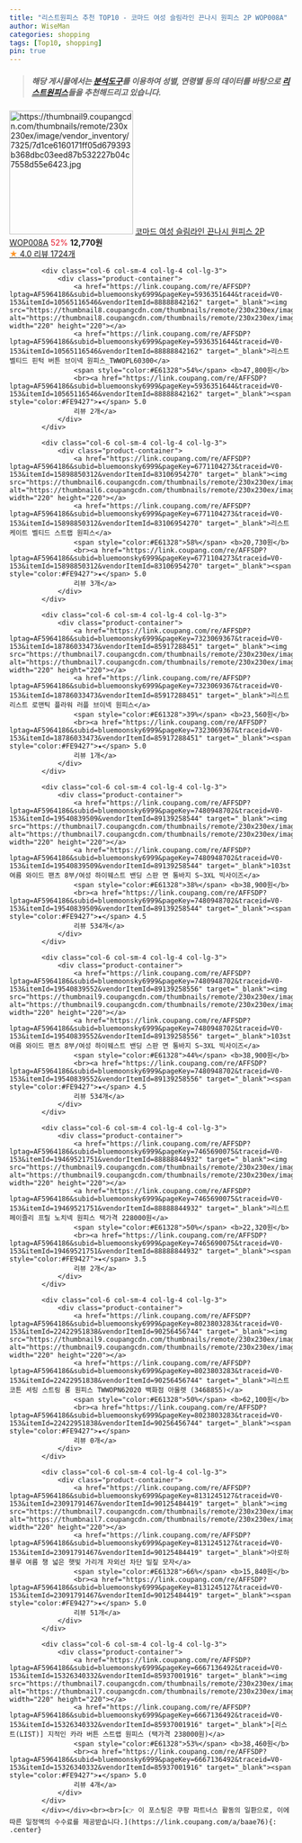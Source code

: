 ```yaml
---
title: "리스트원피스 추천 TOP10 - 코마드 여성 슬림라인 끈나시 원피스 2P WOP008A"
author: WiseMan
categories: shopping
tags: [Top10, shopping]
pin: true
---
```


> ##### 해당 게시물에서는 [**분석도구**](https://itemscout.io/)를 이용하여 **성별**, **연령별** 등의 데이터를 바탕으로 [**리스트원피스**](https://link.coupang.com/a/baae76)들을 추천해드리고 있습니다.
<div class="container"><div class="row">
            <div class="col-6 col-sm-4 col-lg-4 col-lg-3">
                <div class="product-container">
                    <a href="https://link.coupang.com/re/AFFSDP?lptag=AF5964186&subid=bluemoonsky6999&pageKey=7201134419&traceid=V0-153&itemId=18202869637&vendorItemId=85351270605" target="_blank"><img src="https://thumbnail9.coupangcdn.com/thumbnails/remote/230x230ex/image/vendor_inventory/7325/7d1ce6160171ff05d679393b368dbc03eed87b532227b04c7558d55e6423.jpg" alt="https://thumbnail9.coupangcdn.com/thumbnails/remote/230x230ex/image/vendor_inventory/7325/7d1ce6160171ff05d679393b368dbc03eed87b532227b04c7558d55e6423.jpg" width="220" height="220"></a>
                    <a href="https://link.coupang.com/re/AFFSDP?lptag=AF5964186&subid=bluemoonsky6999&pageKey=7201134419&traceid=V0-153&itemId=18202869637&vendorItemId=85351270605" target="_blank">코마드 여성 슬림라인 끈나시 원피스 2P WOP008A</a>
                    <span style="color:#E61328">52%</span> <b>12,770원</b>
                    <br><a href="https://link.coupang.com/re/AFFSDP?lptag=AF5964186&subid=bluemoonsky6999&pageKey=7201134419&traceid=V0-153&itemId=18202869637&vendorItemId=85351270605" target="_blank"><span style="color:#FE9427">★</span> 4.0
                    리뷰 1724개</a>
                </div>
            </div>
            
            <div class="col-6 col-sm-4 col-lg-4 col-lg-3">
                <div class="product-container">
                    <a href="https://link.coupang.com/re/AFFSDP?lptag=AF5964186&subid=bluemoonsky6999&pageKey=5936351644&traceid=V0-153&itemId=10565116546&vendorItemId=88888842162" target="_blank"><img src="https://thumbnail8.coupangcdn.com/thumbnails/remote/230x230ex/image/vendor_inventory/62ee/a378d1c3c28c0be2992191bb4fa470f8a4eacf7b2338caee7efc4b3ea583.jpg" alt="https://thumbnail8.coupangcdn.com/thumbnails/remote/230x230ex/image/vendor_inventory/62ee/a378d1c3c28c0be2992191bb4fa470f8a4eacf7b2338caee7efc4b3ea583.jpg" width="220" height="220"></a>
                    <a href="https://link.coupang.com/re/AFFSDP?lptag=AF5964186&subid=bluemoonsky6999&pageKey=5936351644&traceid=V0-153&itemId=10565116546&vendorItemId=88888842162" target="_blank">리스트 벨티드 핀턱 버튼 브이넥 원피스_TWWOPL60300</a>
                    <span style="color:#E61328">54%</span> <b>47,800원</b>
                    <br><a href="https://link.coupang.com/re/AFFSDP?lptag=AF5964186&subid=bluemoonsky6999&pageKey=5936351644&traceid=V0-153&itemId=10565116546&vendorItemId=88888842162" target="_blank"><span style="color:#FE9427">★</span> 5.0
                    리뷰 2개</a>
                </div>
            </div>
            
            <div class="col-6 col-sm-4 col-lg-4 col-lg-3">
                <div class="product-container">
                    <a href="https://link.coupang.com/re/AFFSDP?lptag=AF5964186&subid=bluemoonsky6999&pageKey=6771104273&traceid=V0-153&itemId=15898850312&vendorItemId=83106954270" target="_blank"><img src="https://thumbnail6.coupangcdn.com/thumbnails/remote/230x230ex/image/vendor_inventory/c2db/daa7735a18dda112a9baa1a8c21d2962979f92370f3c1d94f8f41d20e8bc.jpg" alt="https://thumbnail6.coupangcdn.com/thumbnails/remote/230x230ex/image/vendor_inventory/c2db/daa7735a18dda112a9baa1a8c21d2962979f92370f3c1d94f8f41d20e8bc.jpg" width="220" height="220"></a>
                    <a href="https://link.coupang.com/re/AFFSDP?lptag=AF5964186&subid=bluemoonsky6999&pageKey=6771104273&traceid=V0-153&itemId=15898850312&vendorItemId=83106954270" target="_blank">리스트 케이트 벨티드 스트랩 원피스</a>
                    <span style="color:#E61328">58%</span> <b>20,730원</b>
                    <br><a href="https://link.coupang.com/re/AFFSDP?lptag=AF5964186&subid=bluemoonsky6999&pageKey=6771104273&traceid=V0-153&itemId=15898850312&vendorItemId=83106954270" target="_blank"><span style="color:#FE9427">★</span> 5.0
                    리뷰 3개</a>
                </div>
            </div>
            
            <div class="col-6 col-sm-4 col-lg-4 col-lg-3">
                <div class="product-container">
                    <a href="https://link.coupang.com/re/AFFSDP?lptag=AF5964186&subid=bluemoonsky6999&pageKey=7323069367&traceid=V0-153&itemId=18786033473&vendorItemId=85917288451" target="_blank"><img src="https://thumbnail7.coupangcdn.com/thumbnails/remote/230x230ex/image/vendor_inventory/ab0f/073de9052c63335f297e2501c57f7a0dbe948d57aab5852af3aa656965d0.jpg" alt="https://thumbnail7.coupangcdn.com/thumbnails/remote/230x230ex/image/vendor_inventory/ab0f/073de9052c63335f297e2501c57f7a0dbe948d57aab5852af3aa656965d0.jpg" width="220" height="220"></a>
                    <a href="https://link.coupang.com/re/AFFSDP?lptag=AF5964186&subid=bluemoonsky6999&pageKey=7323069367&traceid=V0-153&itemId=18786033473&vendorItemId=85917288451" target="_blank">리스트 리스트 로맨틱 플라워 러플 브이넥 원피스</a>
                    <span style="color:#E61328">39%</span> <b>23,560원</b>
                    <br><a href="https://link.coupang.com/re/AFFSDP?lptag=AF5964186&subid=bluemoonsky6999&pageKey=7323069367&traceid=V0-153&itemId=18786033473&vendorItemId=85917288451" target="_blank"><span style="color:#FE9427">★</span> 5.0
                    리뷰 1개</a>
                </div>
            </div>
            
            <div class="col-6 col-sm-4 col-lg-4 col-lg-3">
                <div class="product-container">
                    <a href="https://link.coupang.com/re/AFFSDP?lptag=AF5964186&subid=bluemoonsky6999&pageKey=7480948702&traceid=V0-153&itemId=19540839509&vendorItemId=89139258544" target="_blank"><img src="https://thumbnail7.coupangcdn.com/thumbnails/remote/230x230ex/image/vendor_inventory/64fb/989dc8bb4635141ebe29f9f5c65a277d899f3963195cc04da657e48fa0b2.jpg" alt="https://thumbnail7.coupangcdn.com/thumbnails/remote/230x230ex/image/vendor_inventory/64fb/989dc8bb4635141ebe29f9f5c65a277d899f3963195cc04da657e48fa0b2.jpg" width="220" height="220"></a>
                    <a href="https://link.coupang.com/re/AFFSDP?lptag=AF5964186&subid=bluemoonsky6999&pageKey=7480948702&traceid=V0-153&itemId=19540839509&vendorItemId=89139258544" target="_blank">103st 여름 와이드 팬츠 8부/여성 하이웨스트 밴딩 스판 면 통바지 S~3XL 빅사이즈</a>
                    <span style="color:#E61328">38%</span> <b>38,900원</b>
                    <br><a href="https://link.coupang.com/re/AFFSDP?lptag=AF5964186&subid=bluemoonsky6999&pageKey=7480948702&traceid=V0-153&itemId=19540839509&vendorItemId=89139258544" target="_blank"><span style="color:#FE9427">★</span> 4.5
                    리뷰 534개</a>
                </div>
            </div>
            
            <div class="col-6 col-sm-4 col-lg-4 col-lg-3">
                <div class="product-container">
                    <a href="https://link.coupang.com/re/AFFSDP?lptag=AF5964186&subid=bluemoonsky6999&pageKey=7480948702&traceid=V0-153&itemId=19540839552&vendorItemId=89139258556" target="_blank"><img src="https://thumbnail9.coupangcdn.com/thumbnails/remote/230x230ex/image/vendor_inventory/65f2/655db11f343eaae4112bfee143eb270da7b9f371cfb377bb783fe8fd77b0.jpg" alt="https://thumbnail9.coupangcdn.com/thumbnails/remote/230x230ex/image/vendor_inventory/65f2/655db11f343eaae4112bfee143eb270da7b9f371cfb377bb783fe8fd77b0.jpg" width="220" height="220"></a>
                    <a href="https://link.coupang.com/re/AFFSDP?lptag=AF5964186&subid=bluemoonsky6999&pageKey=7480948702&traceid=V0-153&itemId=19540839552&vendorItemId=89139258556" target="_blank">103st 여름 와이드 팬츠 8부/여성 하이웨스트 밴딩 스판 면 통바지 S~3XL 빅사이즈</a>
                    <span style="color:#E61328">44%</span> <b>38,900원</b>
                    <br><a href="https://link.coupang.com/re/AFFSDP?lptag=AF5964186&subid=bluemoonsky6999&pageKey=7480948702&traceid=V0-153&itemId=19540839552&vendorItemId=89139258556" target="_blank"><span style="color:#FE9427">★</span> 4.5
                    리뷰 534개</a>
                </div>
            </div>
            
            <div class="col-6 col-sm-4 col-lg-4 col-lg-3">
                <div class="product-container">
                    <a href="https://link.coupang.com/re/AFFSDP?lptag=AF5964186&subid=bluemoonsky6999&pageKey=7465690075&traceid=V0-153&itemId=19469521751&vendorItemId=88888844932" target="_blank"><img src="https://thumbnail9.coupangcdn.com/thumbnails/remote/230x230ex/image/vendor_inventory/c58d/9ab9a501086cd7697ccbb7bec430df02b3459873ad3b398acf8dfad6ac77.jpg" alt="https://thumbnail9.coupangcdn.com/thumbnails/remote/230x230ex/image/vendor_inventory/c58d/9ab9a501086cd7697ccbb7bec430df02b3459873ad3b398acf8dfad6ac77.jpg" width="220" height="220"></a>
                    <a href="https://link.coupang.com/re/AFFSDP?lptag=AF5964186&subid=bluemoonsky6999&pageKey=7465690075&traceid=V0-153&itemId=19469521751&vendorItemId=88888844932" target="_blank">리스트 페이즐리 프릴 노치넥 원피스 택가격 228000원</a>
                    <span style="color:#E61328">50%</span> <b>22,320원</b>
                    <br><a href="https://link.coupang.com/re/AFFSDP?lptag=AF5964186&subid=bluemoonsky6999&pageKey=7465690075&traceid=V0-153&itemId=19469521751&vendorItemId=88888844932" target="_blank"><span style="color:#FE9427">★</span> 3.5
                    리뷰 2개</a>
                </div>
            </div>
            
            <div class="col-6 col-sm-4 col-lg-4 col-lg-3">
                <div class="product-container">
                    <a href="https://link.coupang.com/re/AFFSDP?lptag=AF5964186&subid=bluemoonsky6999&pageKey=8023803283&traceid=V0-153&itemId=22422951838&vendorItemId=90256456744" target="_blank"><img src="https://thumbnail9.coupangcdn.com/thumbnails/remote/230x230ex/image/vendor_inventory/4c86/cd83fdc7f0651347537d58223f4614173a118b2d470efce9690b264e8c8c.jpg" alt="https://thumbnail9.coupangcdn.com/thumbnails/remote/230x230ex/image/vendor_inventory/4c86/cd83fdc7f0651347537d58223f4614173a118b2d470efce9690b264e8c8c.jpg" width="220" height="220"></a>
                    <a href="https://link.coupang.com/re/AFFSDP?lptag=AF5964186&subid=bluemoonsky6999&pageKey=8023803283&traceid=V0-153&itemId=22422951838&vendorItemId=90256456744" target="_blank">리스트 코튼 셔링 스트링 롱 원피스 TWWOPN62020 백화점 아울렛 (3468855)</a>
                    <span style="color:#E61328">50%</span> <b>62,100원</b>
                    <br><a href="https://link.coupang.com/re/AFFSDP?lptag=AF5964186&subid=bluemoonsky6999&pageKey=8023803283&traceid=V0-153&itemId=22422951838&vendorItemId=90256456744" target="_blank"><span style="color:#FE9427">★</span> 
                    리뷰 0개</a>
                </div>
            </div>
            
            <div class="col-6 col-sm-4 col-lg-4 col-lg-3">
                <div class="product-container">
                    <a href="https://link.coupang.com/re/AFFSDP?lptag=AF5964186&subid=bluemoonsky6999&pageKey=8131245127&traceid=V0-153&itemId=23091791467&vendorItemId=90125484419" target="_blank"><img src="https://thumbnail7.coupangcdn.com/thumbnails/remote/230x230ex/image/vendor_inventory/8b12/7fbb78d4bbf9b30f7b6317ee7b5bcb4155f6a4c8142dfaf39be48ccdba7c.png" alt="https://thumbnail7.coupangcdn.com/thumbnails/remote/230x230ex/image/vendor_inventory/8b12/7fbb78d4bbf9b30f7b6317ee7b5bcb4155f6a4c8142dfaf39be48ccdba7c.png" width="220" height="220"></a>
                    <a href="https://link.coupang.com/re/AFFSDP?lptag=AF5964186&subid=bluemoonsky6999&pageKey=8131245127&traceid=V0-153&itemId=23091791467&vendorItemId=90125484419" target="_blank">아로하블루 여름 챙 넓은 햇빛 가리개 자외선 차단 밀짚 모자</a>
                    <span style="color:#E61328">66%</span> <b>15,840원</b>
                    <br><a href="https://link.coupang.com/re/AFFSDP?lptag=AF5964186&subid=bluemoonsky6999&pageKey=8131245127&traceid=V0-153&itemId=23091791467&vendorItemId=90125484419" target="_blank"><span style="color:#FE9427">★</span> 5.0
                    리뷰 51개</a>
                </div>
            </div>
            
            <div class="col-6 col-sm-4 col-lg-4 col-lg-3">
                <div class="product-container">
                    <a href="https://link.coupang.com/re/AFFSDP?lptag=AF5964186&subid=bluemoonsky6999&pageKey=6667136492&traceid=V0-153&itemId=15326340332&vendorItemId=85937001916" target="_blank"><img src="https://thumbnail7.coupangcdn.com/thumbnails/remote/230x230ex/image/vendor_inventory/6d42/30c5cfe645a0deb10ea6022092041520ab834ec513adc2f9da08847b6bbd.jpg" alt="https://thumbnail7.coupangcdn.com/thumbnails/remote/230x230ex/image/vendor_inventory/6d42/30c5cfe645a0deb10ea6022092041520ab834ec513adc2f9da08847b6bbd.jpg" width="220" height="220"></a>
                    <a href="https://link.coupang.com/re/AFFSDP?lptag=AF5964186&subid=bluemoonsky6999&pageKey=6667136492&traceid=V0-153&itemId=15326340332&vendorItemId=85937001916" target="_blank">[리스트(LIST)] 지적인 카라 버튼 스트랩 원피스 (택가격 238000원)</a>
                    <span style="color:#E61328">53%</span> <b>38,460원</b>
                    <br><a href="https://link.coupang.com/re/AFFSDP?lptag=AF5964186&subid=bluemoonsky6999&pageKey=6667136492&traceid=V0-153&itemId=15326340332&vendorItemId=85937001916" target="_blank"><span style="color:#FE9427">★</span> 5.0
                    리뷰 4개</a>
                </div>
            </div>
            </div></div><br><br>[👉 이 포스팅은 쿠팡 파트너스 활동의 일환으로, 이에 따른 일정액의 수수료를 제공받습니다.](https://link.coupang.com/a/baae76){: .center}